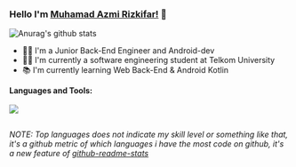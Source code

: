 ### Hello I'm [Muhamad Azmi Rizkifar!](https://medium.com/@azmirizkifar20) 🚀

<img align="center" src="https://github-readme-stats.vercel.app/api?username=azmirizkifar20&show_icons=true&include_all_commits=true&theme=vue-dark" alt="Anurag's github stats"/>

- 👨‍💻 I'm a Junior Back-End Engineer and Android-dev
- 👨‍🎓 I'm currently a software engineering student at Telkom University 
- 📚 I'm currently learning Web Back-End & Android Kotlin

**Languages and Tools:**
<br> <br>
<img align="left" src="https://github-readme-stats.vercel.app/api/top-langs/?username=azmirizkifar20&layout=compact&theme=vue-dark"/>

<br>

*NOTE: Top languages does not indicate my skill level or something like that, it's a github metric of which languages i have the most code on github, it's a new feature of [github-readme-stats](https://github.com/anuraghazra/github-readme-stats)*
